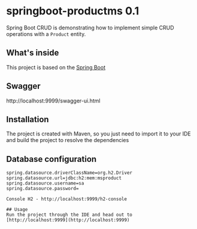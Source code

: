# springboot-productms 0.1

Spring Boot CRUD is demonstrating how to implement simple CRUD operations with a `Product` entity.

## What's inside 
This project is based on the [Spring Boot](http://projects.spring.io/spring-boot/)

## Swagger
 
http://localhost:9999/swagger-ui.html
 

## Installation 
The project is created with Maven, so you just need to import it to your IDE and build the project to resolve the dependencies

## Database configuration 

```
spring.datasource.driverClassName=org.h2.Driver
spring.datasource.url=jdbc:h2:mem:msproduct
spring.datasource.username=sa
spring.datasource.password=

Console H2 - http://localhost:9999/h2-console

## Usage 
Run the project through the IDE and head out to [http://localhost:9999](http://localhost:9999)
